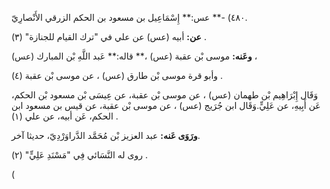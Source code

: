 ٤٨٠) -** عس:** إِسْمَاعِيل بن مسعود بن الحكم الزرقي الأَنْصارِيّ.

**عن:** أبيه (عس) عن علي في "ترك القيام للجنازة" (٣) .

**وعَنه:** موسى بْن عقبة (عس) ،** قاله:** عَبد اللَّهِ بْن المبارك (عس) ،

وأبو قرة موسى بْن طارق (عس) ، عن موسى بْن عقبة (٤) .

وَقَال إِبْرَاهِيم بْن طهمان (عس) ، عن موسى بْن عقبة، عن عِيسَى بْن مسعود بْن الحكم، عَن أَبِيهِ، عن عَلِيٍّ.وَقَال ابن جُرَيج (عس) ، عن موسى بْن عقبة، عن قيس بن مسعود ابن الحكم، عَن أبيه، عن علي (١) .

**ورَوَى عَنه:** عبد العزيز بْن مُحَمَّد الدَّراوَرْدِيّ، حديثا آخر.

روى له النَّسَائي فِي "مَسْنَدِ عَلِيٍّ" (٢) .

(
